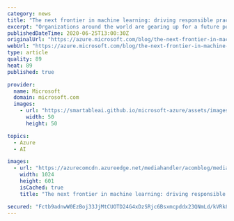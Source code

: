 ```yaml
---
category: news
title: "The next frontier in machine learning: driving responsible practices"
excerpt: "Organizations around the world are gearing up for a future powered by artificial intelligence (AI). From supply chain systems to genomics, and from predictive maintenance to autonomous systems, every aspect of the transformation is making use of AI."
publishedDateTime: 2020-06-25T13:00:30Z
originalUrl: "https://azure.microsoft.com/blog/the-next-frontier-in-machine-learning-driving-responsible-practices/"
webUrl: "https://azure.microsoft.com/blog/the-next-frontier-in-machine-learning-driving-responsible-practices/"
type: article
quality: 89
heat: 89
published: true

provider:
  name: Microsoft
  domain: microsoft.com
  images:
    - url: "https://smartableai.github.io/microsoft-azure/assets/images/organizations/microsoft.com-50x50.jpg"
      width: 50
      height: 50

topics:
  - Azure
  - AI

images:
  - url: "https://azurecomcdn.azureedge.net/mediahandler/acomblog/media/Default/blog/587805b1-dcf2-4941-be1e-5f3713aa3e44.png"
    width: 1024
    height: 601
    isCached: true
    title: "The next frontier in machine learning: driving responsible practices"

secured: "Fctb9adnwW0EzBoj33JjMtCUOTD24G4xDzSRjc6Bsxmcpddx23QNmLd/kVRk8nF8oUAZmfqBn1HJP50d4vBpwgjq2NrhInrhfjK27flVtLuvkcgyQBq2RTfrbqvjKFUOTQ0f8eU+IukLL2tYLW5IeGWIAFTTMUUhLBXt8jUMhgBSBpomeObmeFgtJhQmavivZcp3ob7r2V2UqB864gWAQAGbWvdZ3FaxaFYGQGMO9HBVaim/T/SJ4/C3koxCKuAtV9SO/T/ztGOV2Op3BzilUL3e9BnouQJzUR/G0Rmxs+Kx2MesKblORJYJ5jMfa+9y/+7ojYUlMUx77RTKhhS6waGSCH5KMSxudnd9G5SiplQ=;dkyp+TyUNTi01O4Bmq8r1Q=="
---
```


